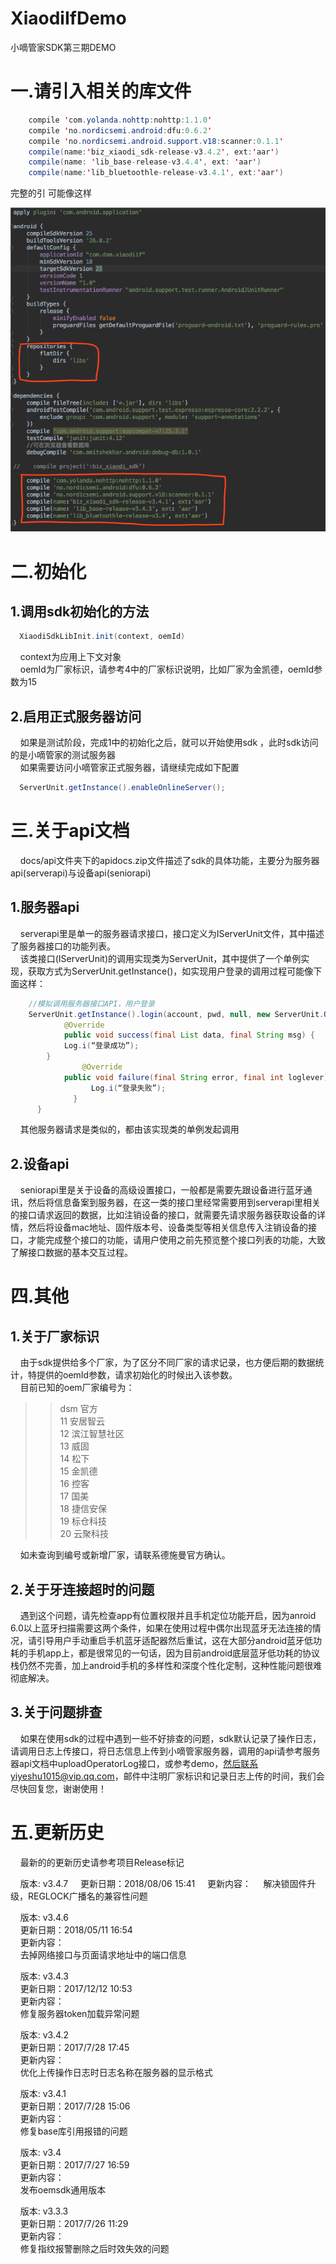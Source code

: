 XiaodiIfDemo
====  
小嘀管家SDK第三期DEMO

# 一.请引入相关的库文件  
```java  
    compile 'com.yolanda.nohttp:nohttp:1.1.0'
    compile 'no.nordicsemi.android:dfu:0.6.2'
    compile 'no.nordicsemi.android.support.v18:scanner:0.1.1'
    compile(name:'biz_xiaodi_sdk-release-v3.4.2', ext:'aar')
    compile(name: 'lib_base-release-v3.4.4', ext: 'aar')
    compile(name:'lib_bluetoothle-release-v3.4.1', ext:'aar')
```
完整的引 可能像这样  

![XiaodiIfDemo](https://github.com/dessmann/XiaodiIfDemo/raw/master/docs/img/gradlec.png)  

# 二.初始化
## 1.调用sdk初始化的方法
```java
  XiaodiSdkLibInit.init(context, oemId)
```
&nbsp;&nbsp;&nbsp;&nbsp;context为应用上下文对象  
&nbsp;&nbsp;&nbsp;&nbsp;oemId为厂家标识，请参考4中的厂家标识说明，比如厂家为金凯德，oemId参数为15
## 2.启用正式服务器访问
&nbsp;&nbsp;&nbsp;&nbsp;如果是测试阶段，完成1中的初始化之后，就可以开始使用sdk ，此时sdk访问的是小嘀管家的测试服务器  
&nbsp;&nbsp;&nbsp;&nbsp;如果需要访问小嘀管家正式服务器，请继续完成如下配置
```java
  ServerUnit.getInstance().enableOnlineServer();
```
# 三.关于api文档
&nbsp;&nbsp;&nbsp;&nbsp;docs/api文件夹下的apidocs.zip文件描述了sdk的具体功能，主要分为服务器api(serverapi)与设备api(seniorapi)
## 1.服务器api
&nbsp;&nbsp;&nbsp;&nbsp;serverapi里是单一的服务器请求接口，接口定义为IServerUnit文件，其中描述了服务器接口的功能列表。  
&nbsp;&nbsp;&nbsp;&nbsp;该类接口(IServerUnit)的调用实现类为ServerUnit，其中提供了一个单例实现，获取方式为ServerUnit.getInstance()，如实现用户登录的调用过程可能像下面这样：   
```java
    //模拟调用服务器接口API，用户登录 
    ServerUnit.getInstance().login(account, pwd, null, new ServerUnit.OnServerUnitListener() {
  			@Override
  			public void success(final List data, final String msg) {
            Log.i(“登录成功”);
      	}
				@Override
  			public void failure(final String error, final int loglever){
				  Log.i(“登录失败”);                                                             
			  }
	  }
```
&nbsp;&nbsp;&nbsp;&nbsp;其他服务器请求是类似的，都由该实现类的单例发起调用
## 2.设备api
&nbsp;&nbsp;&nbsp;&nbsp;seniorapi里是关于设备的高级设置接口，一般都是需要先跟设备进行蓝牙通讯，然后将信息备案到服务器，在这一类的接口里经常需要用到serverapi里相关的接口请求返回的数据，比如注销设备的接口，就需要先请求服务器获取设备的详情，然后将设备mac地址、固件版本号、设备类型等相关信息传入注销设备的接口，才能完成整个接口的功能，请用户使用之前先预览整个接口列表的功能，大致了解接口数据的基本交互过程。

# 四.其他
## 1.关于厂家标识
&nbsp;&nbsp;&nbsp;&nbsp;由于sdk提供给多个厂家，为了区分不同厂家的请求记录，也方便后期的数据统计，特提供的oemId参数，请求初始化的时候出入该参数。  
&nbsp;&nbsp;&nbsp;&nbsp;目前已知的oem厂家编号为：
>>dsm 官方  
>>11 安居智云  
>>12 滨江智慧社区  
>>13 威固   
>>14 松下   
>>15 金凯德   
>>16 控客   
>>17 国美   
>>18 捷信安保   
>>19 标仓科技   
>>20 云聚科技  

&nbsp;&nbsp;&nbsp;&nbsp;如未查询到编号或新增厂家，请联系德施曼官方确认。
## 2.关于牙连接超时的问题
&nbsp;&nbsp;&nbsp;&nbsp;遇到这个问题，请先检查app有位置权限并且手机定位功能开启，因为anroid 6.0以上蓝牙扫描需要这两个条件，如果在使用过程中偶尔出现蓝牙无法连接的情况，请引导用户手动重启手机蓝牙适配器然后重试，这在大部分android蓝牙低功耗的手机app上，都是很常见的一句话，因为目前android底层蓝牙低功耗的协议栈仍然不完善，加上android手机的多样性和深度个性化定制，这种性能问题很难彻底解决。
## 3.关于问题排查
&nbsp;&nbsp;&nbsp;&nbsp;如果在使用sdk的过程中遇到一些不好排查的问题，sdk默认记录了操作日志，请调用日志上传接口，将日志信息上传到小嘀管家服务器，调用的api请参考服务器api文档中uploadOperatorLog接口，或参考demo，然后联系yiyeshu1015@vip.qq.com，邮件中注明厂家标识和记录日志上传的时间，我们会尽快回复您，谢谢使用！

# 五.更新历史
&nbsp;&nbsp;&nbsp;&nbsp;最新的的更新历史请参考项目Release标记

&nbsp;&nbsp;&nbsp;&nbsp;版本: v3.4.7
&nbsp;&nbsp;&nbsp;&nbsp;更新日期：2018/08/06 15:41
&nbsp;&nbsp;&nbsp;&nbsp;更新内容：
&nbsp;&nbsp;&nbsp;&nbsp;解决锁固件升级，REGLOCK广播名的兼容性问题

&nbsp;&nbsp;&nbsp;&nbsp;版本: v3.4.6  
&nbsp;&nbsp;&nbsp;&nbsp;更新日期：2018/05/11 16:54  
&nbsp;&nbsp;&nbsp;&nbsp;更新内容：  
&nbsp;&nbsp;&nbsp;&nbsp;去掉网络接口与页面请求地址中的端口信息 

&nbsp;&nbsp;&nbsp;&nbsp;版本: v3.4.3  
&nbsp;&nbsp;&nbsp;&nbsp;更新日期：2017/12/12 10:53  
&nbsp;&nbsp;&nbsp;&nbsp;更新内容：  
&nbsp;&nbsp;&nbsp;&nbsp;修复服务器token加载异常问题  

&nbsp;&nbsp;&nbsp;&nbsp;版本: v3.4.2  
&nbsp;&nbsp;&nbsp;&nbsp;更新日期：2017/7/28 17:45  
&nbsp;&nbsp;&nbsp;&nbsp;更新内容：  
&nbsp;&nbsp;&nbsp;&nbsp;优化上传操作日志时日志名称在服务器的显示格式  

&nbsp;&nbsp;&nbsp;&nbsp;版本: v3.4.1  
&nbsp;&nbsp;&nbsp;&nbsp;更新日期：2017/7/28 15:06  
&nbsp;&nbsp;&nbsp;&nbsp;更新内容：  
&nbsp;&nbsp;&nbsp;&nbsp;修复base库引用报错的问题  

&nbsp;&nbsp;&nbsp;&nbsp;版本: v3.4  
&nbsp;&nbsp;&nbsp;&nbsp;更新日期：2017/7/27 16:59  
&nbsp;&nbsp;&nbsp;&nbsp;更新内容：  
&nbsp;&nbsp;&nbsp;&nbsp;发布oemsdk通用版本  

&nbsp;&nbsp;&nbsp;&nbsp;版本: v3.3.3  
&nbsp;&nbsp;&nbsp;&nbsp;更新日期：2017/7/26 11:29  
&nbsp;&nbsp;&nbsp;&nbsp;更新内容：  
&nbsp;&nbsp;&nbsp;&nbsp;修复指纹报警删除之后时效失效的问题  
